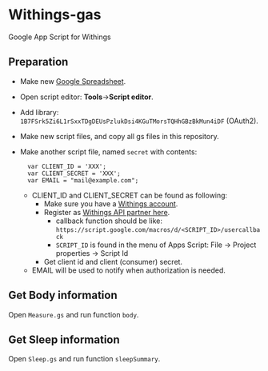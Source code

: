 # Withings-gas
Google App Script for Withings

## Preparation

* Make new [Google Spreadsheet](https://sheet.new).
* Open script editor: **Tools**->**Script editor**.
* Add library: `1B7FSrk5Zi6L1rSxxTDgDEUsPzlukDsi4KGuTMorsTQHhGBzBkMun4iDF` (OAuth2).
* Make new script files, and copy all gs files in this repository.
* Make another script file, named `secret` with contents:

        var CLIENT_ID = 'XXX';
        var CLIENT_SECRET = 'XXX';
        var EMAIL = "mail@example.com";

    * CLIENT_ID and CLIENT_SECRET can be found as following:
        * Make sure you have a [Withings account](https://account.withings.com/connectionuser/account_create).
        * Register as [Withings API partner here](https://account.withings.com/partner/add_oauth2).
            * callback function should be like: `https://script.google.com/macros/d/<SCRIPT_ID>/usercallback`
            * `SCRIPT_ID` is found in the menu of Apps Script: File -> Project properties -> Script Id
        * Get client id and client (consumer) secret.
    * EMAIL will be used to notify when authorization is needed.

## Get Body information
Open `Measure.gs` and run function `body`.

## Get Sleep information
Open `Sleep.gs` and run function `sleepSummary`.
